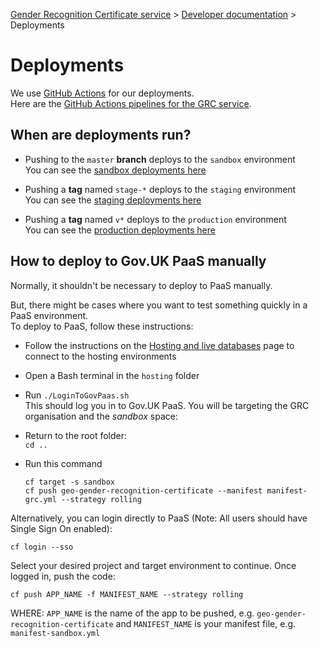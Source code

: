 
[Gender Recognition Certificate service](../README.md) >
[Developer documentation](README.md) >
Deployments

# Deployments

We use [GitHub Actions](https://docs.github.com/en/actions) for our deployments.  
Here are the [GitHub Actions pipelines for the GRC service](https://github.com/cabinetoffice/grc-app/actions).

## When are deployments run?
* Pushing to the `master` **branch** deploys to the `sandbox` environment  
  You can see the [sandbox deployments here](https://github.com/cabinetoffice/grc-app/actions/workflows/deploy-sandbox.yml)

* Pushing a **tag** named `stage-*` deploys to the `staging` environment  
  You can see the [staging deployments here](https://github.com/cabinetoffice/grc-app/actions/workflows/deploy-staging.yml)

* Pushing a **tag** named `v*` deploys to the `production` environment  
  You can see the [production deployments here](https://github.com/cabinetoffice/grc-app/actions/workflows/deploy-prod.yml)


## How to deploy to Gov.UK PaaS manually
Normally, it shouldn't be necessary to deploy to PaaS manually.

But, there might be cases where you want to test something quickly in a PaaS environment.  
To deploy to PaaS, follow these instructions:

* Follow the instructions on the [Hosting and live databases](Hosting_and_live_databases.md) page to connect to the hosting environments

* Open a Bash terminal in the `hosting` folder

* Run `./LoginToGovPaas.sh`  
  This should log you in to Gov.UK PaaS. You will be targeting the GRC organisation and the *sandbox* space:

* Return to the root folder:  
  `cd ..`

* Run this command  
  ```shell
  cf target -s sandbox
  cf push geo-gender-recognition-certificate --manifest manifest-grc.yml --strategy rolling
  ```

Alternatively, you can login directly to PaaS (Note: All users should have Single Sign On enabled):

`cf login --sso`

Select your desired project and target environment to continue. Once logged in, push the code:

`cf push APP_NAME -f MANIFEST_NAME --strategy rolling`

WHERE: `APP_NAME` is the name of the app to be pushed, e.g. `geo-gender-recognition-certificate` and `MANIFEST_NAME` is your manifest file, e.g. `manifest-sandbox.yml`
